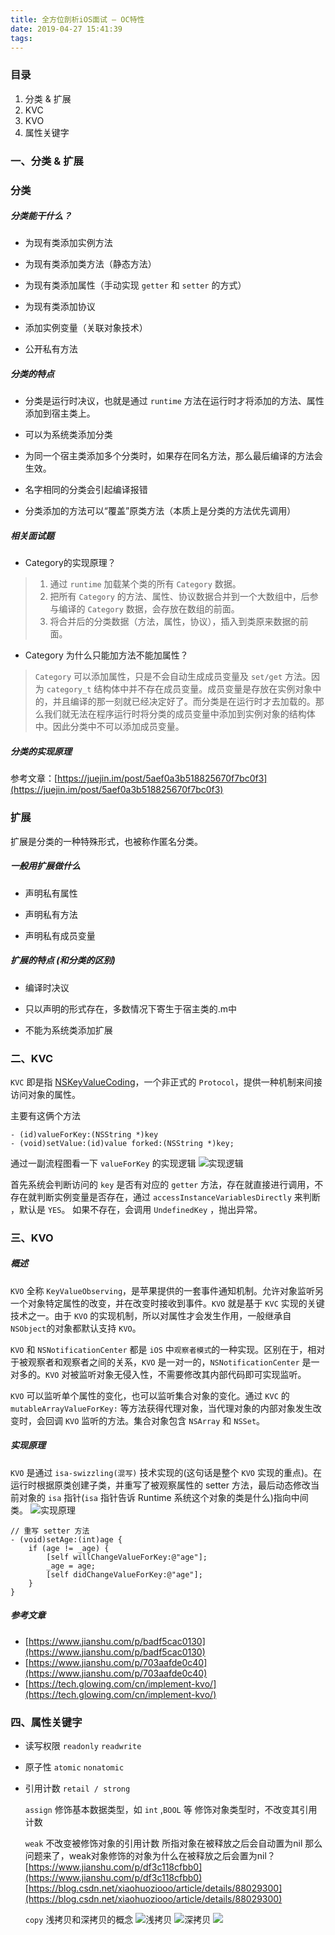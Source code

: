 ```yaml
---
title: 全方位剖析iOS面试 — OC特性
date: 2019-04-27 15:41:39
tags:
---
```




### 目录

1. 分类 & 扩展
2. KVC
3. KVO
4. 属性关键字


### 一、分类 & 扩展



### 分类

##### 分类能干什么？
- 为现有类添加实例方法

- 为现有类添加类方法（静态方法）

- 为现有类添加属性（手动实现 `getter` 和 `setter` 的方式）

- 为现有类添加协议

- 添加实例变量（关联对象技术）

- 公开私有方法

  


##### 分类的特点

- 分类是运行时决议，也就是通过 `runtime` 方法在运行时才将添加的方法、属性添加到宿主类上。

- 可以为系统类添加分类

- 为同一个宿主类添加多个分类时，如果存在同名方法，那么最后编译的方法会生效。

- 名字相同的分类会引起编译报错

- 分类添加的方法可以“覆盖”原类方法（本质上是分类的方法优先调用）

  


##### 相关面试题
- Category的实现原理？
> 1. 通过 `runtime` 加载某个类的所有 `Category` 数据。
> 2. 把所有 `Category` 的方法、属性、协议数据合并到一个大数组中，后参与编译的 `Category` 数据，会存放在数组的前面。
> 3. 将合并后的分类数据（方法，属性，协议），插入到类原来数据的前面。



- Category 为什么只能加方法不能加属性？
>`Category` 可以添加属性，只是不会自动生成成员变量及 `set/get` 方法。因为 `category_t` 结构体中并不存在成员变量。成员变量是存放在实例对象中的，并且编译的那一刻就已经决定好了。而分类是在运行时才去加载的。那么我们就无法在程序运行时将分类的成员变量中添加到实例对象的结构体中。因此分类中不可以添加成员变量。



##### 分类的实现原理

参考文章：[https://juejin.im/post/5aef0a3b518825670f7bc0f3](https://juejin.im/post/5aef0a3b518825670f7bc0f3)



### 扩展
扩展是分类的一种特殊形式，也被称作匿名分类。



##### 一般用扩展做什么
- 声明私有属性

- 声明私有方法

- 声明私有成员变量

  

##### 扩展的特点 (和分类的区别)
- 编译时决议

- 只以声明的形式存在，多数情况下寄生于宿主类的.m中

- 不能为系统类添加扩展

  


### 二、KVC
`KVC` 即是指 [NSKeyValueCoding](https://developer.apple.com/library/mac/#documentation/Cocoa/Reference/Foundation/Protocols/NSKeyValueCoding_Protocol/Reference/Reference.html#//apple_ref/occ/cat/NSKeyValueCoding)，一个非正式的 `Protocol`，提供一种机制来间接访问对象的属性。



主要有这俩个方法

```
- (id)valueForKey:(NSString *)key
- (void)setValue:(id)value forked:(NSString *)key;
```


通过一副流程图看一下 `valueForKey` 的实现逻辑
![实现逻辑](https://upload-images.jianshu.io/upload_images/2910208-7ac64e3cf32327cb.png?imageMogr2/auto-orient/strip%7CimageView2/2/w/1240)



首先系统会判断访问的 `key` 是否有对应的 `getter` 方法，存在就直接进行调用，不存在就判断实例变量是否存在，通过 `accessInstanceVariablesDirectly` 来判断 ，默认是 `YES`。 如果不存在，会调用 `UndefinedKey` ，抛出异常。





### 三、KVO

##### 概述
`KVO` 全称 `KeyValueObserving`，是苹果提供的一套事件通知机制。允许对象监听另一个对象特定属性的改变，并在改变时接收到事件。`KVO` 就是基于 `KVC` 实现的关键技术之一。由于 `KVO` 的实现机制，所以对属性才会发生作用，一般继承自`NSObject`的对象都默认支持 `KVO`。

`KVO` 和 `NSNotificationCenter` 都是 `iOS` 中`观察者模式`的一种实现。区别在于，相对于被观察者和观察者之间的关系，`KVO` 是一对一的，`NSNotificationCenter` 是一对多的。`KVO` 对被监听对象无侵入性，不需要修改其内部代码即可实现监听。 

`KVO` 可以监听单个属性的变化，也可以监听集合对象的变化。通过 `KVC` 的 `mutableArrayValueForKey:` 等方法获得代理对象，当代理对象的内部对象发生改变时，会回调 `KVO` 监听的方法。集合对象包含 `NSArray` 和 `NSSet`。



##### 实现原理

`KVO` 是通过 `isa-swizzling(混写)` 技术实现的(这句话是整个 `KVO` 实现的重点)。在运行时根据原类创建子类，并重写了被观察属性的 setter 方法，最后动态修改当前对象的 `isa` 指针(`isa` 指针告诉 Runtime 系统这个对象的类是什么)指向中间类。
![实现原理](https://upload-images.jianshu.io/upload_images/2910208-40d7356e19e3db2b.png?imageMogr2/auto-orient/strip%7CimageView2/2/w/1240)



```
// 重写 setter 方法
- (void)setAge:(int)age {
    if (age != _age) {
        [self willChangeValueForKey:@"age"];
        _age = age;
        [self didChangeValueForKey:@"age"];
    }
}
```


##### 参考文章
- [https://www.jianshu.com/p/badf5cac0130](https://www.jianshu.com/p/badf5cac0130)
- [https://www.jianshu.com/p/703aafde0c40](https://www.jianshu.com/p/703aafde0c40)
- [https://tech.glowing.com/cn/implement-kvo/](https://tech.glowing.com/cn/implement-kvo/)

  

### 四、属性关键字
- 读写权限
  `readonly`
  `readwrite`

- 原子性
  `atomic`
  `nonatomic`

- 引用计数
`retail / strong`

  `assign`
修饰基本数据类型，如 `int` ,`BOOL` 等
修饰对象类型时，不改变其引用计数

  `weak`
不改变被修饰对象的引用计数
所指对象在被释放之后会自动置为nil
那么问题来了，weak对象修饰的对象为什么在被释放之后会置为nil？
[https://www.jianshu.com/p/df3c118cfbb0](https://www.jianshu.com/p/df3c118cfbb0)
[https://blog.csdn.net/xiaohuoziooo/article/details/88029300](https://blog.csdn.net/xiaohuoziooo/article/details/88029300)

  `copy`
浅拷贝和深拷贝的概念
![浅拷贝](https://upload-images.jianshu.io/upload_images/2910208-d0f93c3b741173ff.png?imageMogr2/auto-orient/strip%7CimageView2/2/w/1240)
![深拷贝](https://upload-images.jianshu.io/upload_images/2910208-c49c0587ae48dd3e.png?imageMogr2/auto-orient/strip%7CimageView2/2/w/1240)
![](https://upload-images.jianshu.io/upload_images/2910208-6b651bdace34ce03.png?imageMogr2/auto-orient/strip%7CimageView2/2/w/1240)

